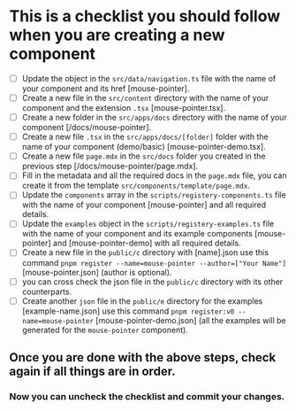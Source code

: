 # This is a checklist you should follow when you are creating a new component

- [ ] Update the object in the `src/data/navigation.ts` file with the name of your component and its href [mouse-pointer].
- [ ] Create a new file in the `src/content` directory with the name of your component and the extension `.tsx` [mouse-pointer.tsx].
- [ ] Create a new folder in the `src/apps/docs` directory with the name of your component [/docs/mouse-pointer].
- [ ] Create a new file `.tsx` in the `src/apps/docs/[folder]` folder with the name of your component (demo/basic) [mouse-pointer-demo.tsx].
- [ ] Create a new file `page.mdx` in the `src/docs` folder you created in the previous step [/docs/mouse-pointer/page.mdx].
- [ ] Fill in the metadata and all the required docs in the `page.mdx` file, you can create it from the template `src/components/template/page.mdx`.
- [ ] Update the `components` array in the `scripts/registery-components.ts` file with the name of your component [mouse-pointer] and all required details.
- [ ] Update the `examples` object in the `scripts/registery-examples.ts` file with the name of your component and its example components [mouse-pointer] and [mouse-pointer-demo] with all required details.
- [ ] Create a new file in the `public/c` directory with [name].json use this command `pnpm register --name=mouse-pointer --author=["Your Name"]` [mouse-pointer.json] (author is optional).
- [ ] you can cross check the json file in the `public/c` directory with its other counterparts.
- [ ] Create another `json` file in the `public/e` directory for the examples [example-name.json] use this command `pnpm register:v0 --name=mouse-pointer` [mouse-pointer-demo.json] (all the examples will be generated for the `mouse-pointer` component).

## Once you are done with the above steps, check again if all things are in order.

### Now you can uncheck the checklist and commit your changes.

